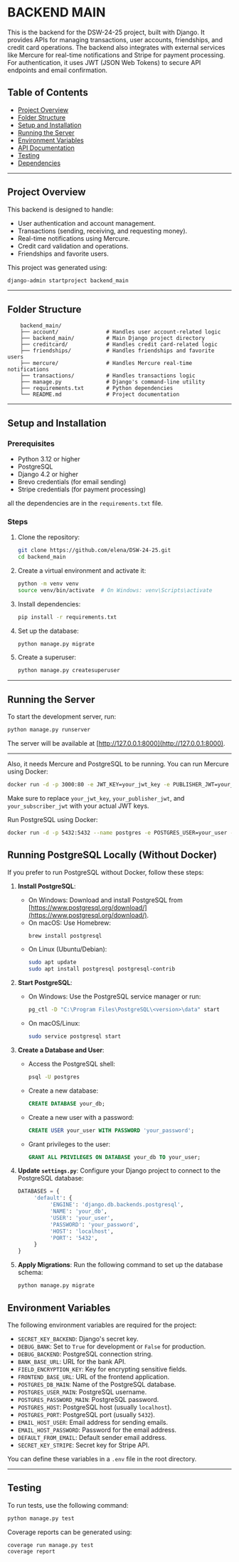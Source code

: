 # BACKEND MAIN

This is the backend for the DSW-24-25 project, built with Django. It provides APIs for managing transactions, user accounts, friendships, and credit card operations. The backend also integrates with external services like Mercure for real-time notifications and Stripe for payment processing. For authentication, it uses JWT (JSON Web Tokens) to secure API endpoints and email confirmation.


## Table of Contents
- [Project Overview](#project-overview)
- [Folder Structure](#folder-structure)
- [Setup and Installation](#setup-and-installation)
- [Running the Server](#running-the-server)
- [Environment Variables](#environment-variables)
- [API Documentation](#api-documentation)
- [Testing](#testing)
- [Dependencies](#dependencies)


---

## Project Overview

This backend is designed to handle:
- User authentication and account management.
- Transactions (sending, receiving, and requesting money).
- Real-time notifications using Mercure.
- Credit card validation and operations.
- Friendships and favorite users.

This project was generated using:

```bash
django-admin startproject backend_main
```

---

## Folder Structure

```
    backend_main/
    ├── account/               # Handles user account-related logic
    ├── backend_main/          # Main Django project directory
    ├── creditcard/            # Handles credit card-related logic
    ├── friendships/           # Handles friendships and favorite users
    ├── mercure/               # Handles Mercure real-time notifications
    ├── transactions/          # Handles transactions logic
    ├── manage.py              # Django's command-line utility
    ├── requirements.txt       # Python dependencies
    └── README.md              # Project documentation
```

---


## Setup and Installation

### Prerequisites
- Python 3.12 or higher
- PostgreSQL
- Django 4.2 or higher
- Brevo credentials (for email sending)
- Stripe credentials (for payment processing)

all the dependencies are in the `requirements.txt` file.

### Steps
1. Clone the repository:
   ```bash
   git clone https://github.com/elena/DSW-24-25.git
   cd backend_main
   ```

2. Create a virtual environment and activate it:
   ```bash
   python -m venv venv
   source venv/bin/activate  # On Windows: venv\Scripts\activate
   ```

3. Install dependencies:
   ```bash
   pip install -r requirements.txt
   ```

4. Set up the database:
   ```bash
   python manage.py migrate
   ```

5. Create a superuser:
   ```bash
   python manage.py createsuperuser
   ```

---

## Running the Server

To start the development server, run:

```bash
python manage.py runserver
```

The server will be available at [http://127.0.0.1:8000](http://127.0.0.1:8000).

---

Also, it needs Mercure and PostgreSQL to be running. You can run Mercure using Docker:

```bash
docker run -d -p 3000:80 -e JWT_KEY=your_jwt_key -e PUBLISHER_JWT=your_publisher_jwt -e SUBSCRIBER_JWT=your_subscriber_jwt dunglas/mercure
```

Make sure to replace `your_jwt_key`, `your_publisher_jwt`, and `your_subscriber_jwt` with your actual JWT keys.

Run PostgreSQL using Docker:

```bash
docker run -d -p 5432:5432 --name postgres -e POSTGRES_USER=your_user -e POSTGRES_PASSWORD=your_password -e POSTGRES_DB=your_db postgres
```
## Running PostgreSQL Locally (Without Docker)

If you prefer to run PostgreSQL without Docker, follow these steps:

1. **Install PostgreSQL**:
    - On Windows: Download and install PostgreSQL from [https://www.postgresql.org/download/](https://www.postgresql.org/download/).
    - On macOS: Use Homebrew:
      ```bash
      brew install postgresql
      ```
    - On Linux (Ubuntu/Debian):
      ```bash
      sudo apt update
      sudo apt install postgresql postgresql-contrib
      ```

2. **Start PostgreSQL**:
    - On Windows: Use the PostgreSQL service manager or run:
      ```bash
      pg_ctl -D "C:\Program Files\PostgreSQL\<version>\data" start
      ```
    - On macOS/Linux:
      ```bash
      sudo service postgresql start
      ```

3. **Create a Database and User**:
    - Access the PostgreSQL shell:
      ```bash
      psql -U postgres
      ```
    - Create a new database:
      ```sql
      CREATE DATABASE your_db;
      ```
    - Create a new user with a password:
      ```sql
      CREATE USER your_user WITH PASSWORD 'your_password';
      ```
    - Grant privileges to the user:
      ```sql
      GRANT ALL PRIVILEGES ON DATABASE your_db TO your_user;
      ```

4. **Update `settings.py`**:
    Configure your Django project to connect to the PostgreSQL database:
    ```python
    DATABASES = {
         'default': {
              'ENGINE': 'django.db.backends.postgresql',
              'NAME': 'your_db',
              'USER': 'your_user',
              'PASSWORD': 'your_password',
              'HOST': 'localhost',
              'PORT': '5432',
         }
    }
    ```

5. **Apply Migrations**:
    Run the following command to set up the database schema:
    ```bash
    python manage.py migrate
    ```

## Environment Variables

The following environment variables are required for the project:

- `SECRET_KEY_BACKEND`: Django's secret key.
- `DEBUG_BANK`: Set to `True` for development or `False` for production.
- `DEBUG_BACKEND`: PostgreSQL connection string.
- `BANK_BASE_URL`: URL for the bank API.
- `FIELD_ENCRYPTION_KEY`: Key for encrypting sensitive fields.
- `FRONTEND_BASE_URL`: URL of the frontend application.
- `POSTGRES_DB_MAIN`: Name of the PostgreSQL database.
- `POSTGRES_USER_MAIN`: PostgreSQL username.
- `POSTGRES_PASSWORD_MAIN`: PostgreSQL password.
- `POSTGRES_HOST`: PostgreSQL host (usually `localhost`).
- `POSTGRES_PORT`: PostgreSQL port (usually `5432`).
- `EMAIL_HOST_USER`: Email address for sending emails.
- `EMAIL_HOST_PASSWORD`: Password for the email address.
- `DEFAULT_FROM_EMAIL`: Default sender email address.
- `SECRET_KEY_STRIPE`: Secret key for Stripe API.

You can define these variables in a `.env` file in the root directory.

---

## Testing

To run tests, use the following command:

```bash
python manage.py test
```

Coverage reports can be generated using:

```bash
coverage run manage.py test
coverage report
```